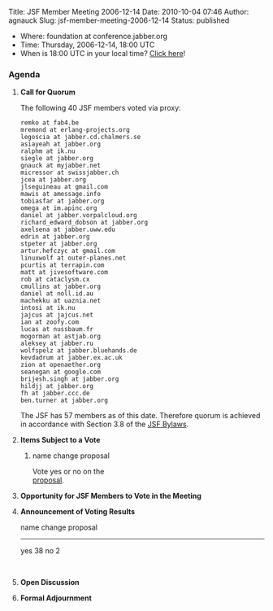 Title: JSF Member Meeting 2006-12-14
Date: 2010-10-04 07:46
Author: agnauck
Slug: jsf-member-meeting-2006-12-14
Status: published

-   Where: foundation at conference.jabber.org
-   Time: Thursday, 2006-12-14, 18:00 UTC
-   When is 18:00 UTC in your local time? [Click
    here](http://www.worldtimeserver.com/)!

### Agenda

1.  **Call for Quorum**

    The following 40 JSF members voted via proxy:

        remko at fab4.be
        mremond at erlang-projects.org
        legoscia at jabber.cd.chalmers.se
        asiayeah at jabber.org
        ralphm at ik.nu
        siegle at jabber.org
        gnauck at myjabber.net
        micressor at swissjabber.ch
        jcea at jabber.org  
        jlseguineau at gmail.com
        mawis at amessage.info
        tobiasfar at jabber.org
        omega at im.apinc.org
        daniel at jabber.vorpalcloud.org
        richard_edward_dobson at jabber.org
        axelsena at jabber.uww.edu
        edrin at jabber.org
        stpeter at jabber.org
        artur.hefczyc at gmail.com
        linuxwolf at outer-planes.net
        pcurtis at terrapin.com
        matt at jivesoftware.com
        rob at cataclysm.cx
        cmullins at jabber.org
        daniel at noll.id.au
        machekku at uaznia.net
        intosi at ik.nu
        jajcus at jajcus.net
        ian at zoofy.com
        lucas at nussbaum.fr
        mogorman at astjab.org
        aleksey at jabber.ru
        wolfspelz at jabber.bluehands.de
        kevdadrum at jabber.ex.ac.uk
        zion at openaether.org
        seanegan at google.com
        brijesh.singh at jabber.org
        hildjj at jabber.org
        fh at jabber.ccc.de
        ben.turner at jabber.org
            

    The JSF has 57 members as of this date. Therefore quorum is achieved
    in accordance with Section 3.8 of the [JSF
    Bylaws](/jsf/bylaws.shtml).

2.  **Items Subject to a Vote**
    1.  name change proposal

        Vote yes or no on the  
        [proposal](http://www.jabber.org/jsf/xsf-proposal.html).

3.  **Opportunity for JSF Members to Vote in the Meeting**

4.  **Announcement of Voting Results**

      name change proposal
      ---------------------- ----
      yes                    38
      no                     2

    <p>
     

5.  **Open Discussion**

6.  **Formal Adjournment**


